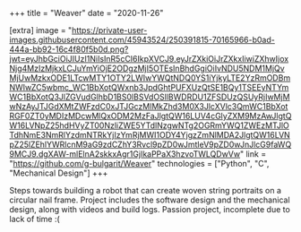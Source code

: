 +++
title = "Weaver"
date = "2020-11-26"

[extra]
image = "https://private-user-images.githubusercontent.com/45943524/250391815-70165966-b0ad-444a-bb92-16c4f80f5b0d.png?jwt=eyJhbGciOiJIUzI1NiIsInR5cCI6IkpXVCJ9.eyJrZXkiOiJrZXkxIiwiZXhwIjoxNjg4MzIzMjkxLCJuYmYiOjE2ODgzMjI5OTEsInBhdGgiOiIvNDU5NDM1MjQvMjUwMzkxODE1LTcwMTY1OTY2LWIwYWQtNDQ0YS1iYjkyLTE2YzRmODBmNWIwZC5wbmc_WC1BbXotQWxnb3JpdGhtPUFXUzQtSE1BQy1TSEEyNTYmWC1BbXotQ3JlZGVudGlhbD1BS0lBSVdOSllBWDRDU1ZFSDUzQSUyRjIwMjMwNzAyJTJGdXMtZWFzdC0xJTJGczMlMkZhd3M0X3JlcXVlc3QmWC1BbXotRGF0ZT0yMDIzMDcwMlQxODM2MzFaJlgtQW16LUV4cGlyZXM9MzAwJlgtQW16LVNpZ25hdHVyZT00NzliZWE5YTdlNzgwNTg2OGRmYWQ1ZWEzMTJlOTdhNmE3NmRlYzdmNTRkYjIzYmRjMWI1ODY4YjgzZmNlMDA2JlgtQW16LVNpZ25lZEhlYWRlcnM9aG9zdCZhY3Rvcl9pZD0wJmtleV9pZD0wJnJlcG9faWQ9MCJ9.dgXAW-mlElnA2skkxAgr1GjIkaPPaX3hzvoTWLQDwVw"
link = "https://github.com/g-bulgarit/Weaver"
technologies = ["Python", "C", "Mechanical Design"]
+++

Steps towards building a robot that can create woven string portraits on a circular nail frame. Project includes the software design and the mechanical design, along with videos and build logs. Passion project, incomplete due to lack of time :(
